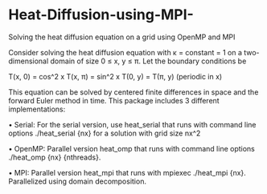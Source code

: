 Heat-Diffusion-using-MPI-
=========================

Solving the heat diffusion equation on a grid using OpenMP and MPI

Consider solving the heat diffusion equation with κ = constant = 1 on a two-dimensional domain of size 0 ≤ x, y ≤ π. Let the
boundary conditions be

T(x, 0) = cos^2 x
T(x, π) = sin^2 x
T(0, y) = T(π, y) (periodic in x)

This equation can be solved by centered finite differences in space and the
forward Euler method in time. This package includes 3 different
implementations:


• Serial: For the serial version, use heat_serial that runs
with command line options ./heat_serial {nx} for a solution with grid
size nx^2

• OpenMP: Parallel version heat_omp that
runs with command line options ./heat_omp {nx} {nthreads}. 

• MPI: Parallel version heat_mpi that runs
with mpiexec ./heat_mpi {nx}. Parallelized using domain decomposition.

